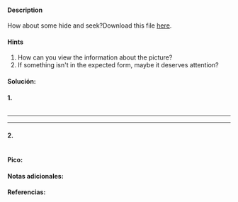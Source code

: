 
#### Description
How about some hide and seek?Download this file [here](https://artifacts.picoctf.net/c_titan/4/unknown.zip).

#### Hints 
1. How can you view the information about the picture?
2. If something isn't in the expected form, maybe it deserves attention?

#### Solución:

#### 1.

````

`````




--- 
---
#### 2.

````

`````


#### Pico:


#### Notas adicionales:


#### Referencias:



